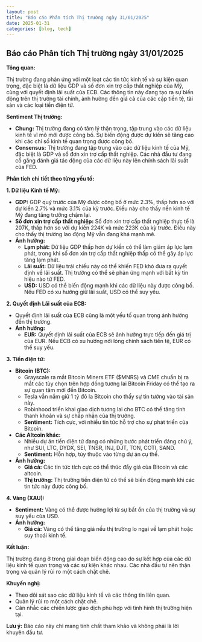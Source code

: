 ```yaml
---
layout: post
title: "Báo cáo Phân tích Thị trường ngày 31/01/2025"
date: 2025-01-31
categories: [blog, tech]
---
```



## Báo cáo Phân tích Thị trường ngày 31/01/2025

**Tổng quan:**

Thị trường đang phản ứng với một loạt các tin tức kinh tế và sự kiện quan trọng, đặc biệt là dữ liệu GDP và số đơn xin trợ cấp thất nghiệp của Mỹ, cùng với quyết định lãi suất của ECB. Các thông tin này đang tạo ra sự biến động trên thị trường tài chính, ảnh hưởng đến giá cả của các cặp tiền tệ, tài sản và các loại tiền điện tử.

**Sentiment Thị trường:**

*   **Chung:** Thị trường đang có tâm lý thận trọng, tập trung vào các dữ liệu kinh tế vĩ mô mới được công bố. Sự biến động được dự kiến sẽ tăng cao khi các chỉ số kinh tế quan trọng được công bố.
*   **Consensus:** Thị trường đang tập trung vào các dữ liệu kinh tế của Mỹ, đặc biệt là GDP và số đơn xin trợ cấp thất nghiệp. Các nhà đầu tư đang cố gắng đánh giá tác động của các dữ liệu này lên chính sách lãi suất của FED.

**Phân tích chi tiết theo từng yếu tố:**

**1. Dữ liệu Kinh tế Mỹ:**

*   **GDP:** GDP quý trước của Mỹ được công bố ở mức 2.3%, thấp hơn so với dự kiến 2.7% và mức 3.1% của kỳ trước. Điều này cho thấy nền kinh tế Mỹ đang tăng trưởng chậm lại.
*   **Số đơn xin trợ cấp thất nghiệp:** Số đơn xin trợ cấp thất nghiệp thực tế là 207K, thấp hơn so với dự kiến 224K và mức 223K của kỳ trước. Điều này cho thấy thị trường lao động Mỹ vẫn đang khá mạnh mẽ.
*   **Ảnh hưởng:**
    *   **Lạm phát:** Dữ liệu GDP thấp hơn dự kiến có thể làm giảm áp lực lạm phát, trong khi số đơn xin trợ cấp thất nghiệp thấp có thể gây áp lực tăng lạm phát.
    *   **Lãi suất:** Dữ liệu trái chiều này có thể khiến FED khó đưa ra quyết định về lãi suất. Thị trường có thể sẽ phản ứng mạnh với bất kỳ tín hiệu nào từ FED.
    *   **USD:** USD có thể biến động mạnh khi các dữ liệu này được công bố. Nếu FED có xu hướng giữ lãi suất, USD có thể suy yếu.

**2. Quyết định Lãi suất của ECB:**

*   Quyết định lãi suất của ECB cũng là một yếu tố quan trọng ảnh hưởng đến thị trường.
*   **Ảnh hưởng:**
    *   **EUR:** Quyết định lãi suất của ECB sẽ ảnh hưởng trực tiếp đến giá trị của EUR. Nếu ECB có xu hướng nới lỏng chính sách tiền tệ, EUR có thể suy yếu.

**3. Tiền điện tử:**

*   **Bitcoin (BTC):**
    *   Grayscale ra mắt Bitcoin Miners ETF ($MNRS) và CME chuẩn bị ra mắt các tùy chọn trên hợp đồng tương lai Bitcoin Friday có thể tạo ra sự quan tâm mới đến Bitcoin.
    *   Tesla vẫn nắm giữ 1 tỷ đô la Bitcoin cho thấy sự tin tưởng vào tài sản này.
    *   Robinhood triển khai giao dịch tương lai cho BTC có thể tăng tính thanh khoản và sự chấp nhận của thị trường.
    *   **Sentiment:** Tích cực, với nhiều tin tức hỗ trợ cho sự phát triển của Bitcoin.
*   **Các Altcoin khác:**
    *   Nhiều dự án tiền điện tử đang có những bước phát triển đáng chú ý, như SUI, LTC, DYDX, SEI, TNSR, INJ, DJT, TON, COTI, SAND.
    *   **Sentiment:** Hỗn hợp, tùy thuộc vào từng dự án cụ thể.
*   **Ảnh hưởng:**
    *   **Giá cả:** Các tin tức tích cực có thể thúc đẩy giá của Bitcoin và các altcoin.
    *   **Thị trường:** Thị trường tiền điện tử có thể sẽ biến động mạnh khi các tin tức này được công bố.

**4. Vàng (XAU):**

*   **Sentiment:** Vàng có thể được hưởng lợi từ sự bất ổn của thị trường và sự suy yếu của USD.
*   **Ảnh hưởng:**
    *   **Giá cả:** Vàng có thể tăng giá nếu thị trường lo ngại về lạm phát hoặc suy thoái kinh tế.

**Kết luận:**

Thị trường đang ở trong giai đoạn biến động cao do sự kết hợp của các dữ liệu kinh tế quan trọng và các sự kiện khác nhau. Các nhà đầu tư nên thận trọng và quản lý rủi ro một cách chặt chẽ.

**Khuyến nghị:**

*   Theo dõi sát sao các dữ liệu kinh tế và các thông tin liên quan.
*   Quản lý rủi ro một cách chặt chẽ.
*   Cân nhắc các chiến lược giao dịch phù hợp với tình hình thị trường hiện tại.

**Lưu ý:** Báo cáo này chỉ mang tính chất tham khảo và không phải là lời khuyên đầu tư.
